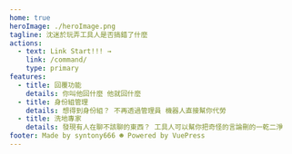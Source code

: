 ```yaml
---
home: true
heroImage: ./heroImage.png
tagline: 沈迷於玩弄工具人是否搞錯了什麼
actions:
  - text: Link Start!!! →
    link: /command/
    type: primary
features:
  - title: 回覆功能
    details: 你叫他回什麼 他就回什麼
  - title: 身份組管理
    details: 想得到身份組？ 不再透過管理員 機器人直接幫你代勞
  - title: 洗地專家
    details: 發現有人在聊不該聊的東西？ 工具人可以幫你把奇怪的言論刪的一乾二淨
footer: Made by syntony666 ☻ Powered by VuePress
---
```

